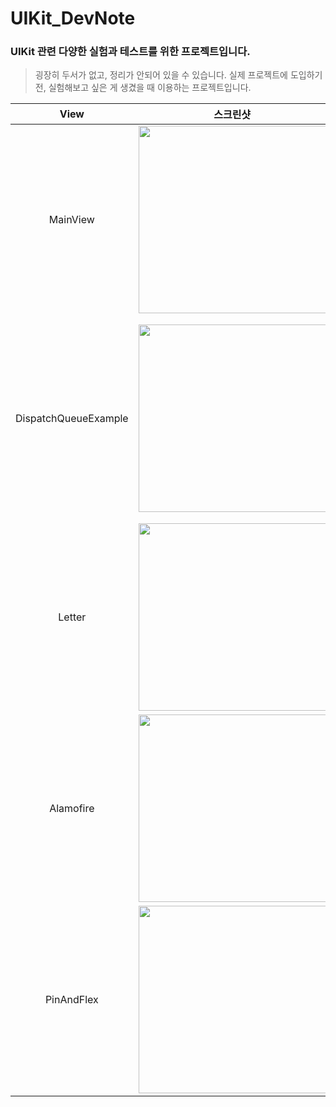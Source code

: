 # UIKit_DevNote


### UIKit 관련 다양한 실험과 테스트를 위한 프로젝트입니다. 
> 굉장히 두서가 없고, 정리가 안되어 있을 수 있습니다. 실제 프로젝트에 도입하기 전, 실험해보고 싶은 게 생겼을 때 이용하는 프로젝트입니다.

|View|스크린샷|목적|
|:---:|---|---|
|MainView|<img src="https://user-images.githubusercontent.com/78677571/209424563-1f139e6d-016e-4b01-ac9c-703dcb2c759a.png" width="300">|다양한 View로 이동하기 위한 트리거 MainView|
|DispatchQueueExample|<img src="https://user-images.githubusercontent.com/78677571/209424665-2498207c-97a9-4dcd-97bd-d6f826c528bf.gif" width="300">| 1. UI 변경은 Main Thread에서만 일어나야 한다는 것을 처음 알고, 다른 Thread에서 View를 변경해 봄 (에러가 나는걸 확인) <br> <br> 2. Image를 받아오는 작업을 Main Thread에서 진행하면 UI가 어떻게 되는지 테스트 해봄. (받아오는 동안 UI가 멈춤) <br> <br> 관련 포스팅 : https://dev-workplace.tistory.com/10|
|Letter|<img src="https://user-images.githubusercontent.com/78677571/209424839-27e4dca0-2d9e-45aa-bc17-3cbdf95f1c11.gif" width="300">|UIKit을 처음 하게 되었을 때, 다른 팀원이 짠 코드를 보고 "과연 난 저렇게 짤 수 있을까" 란 생각이 들어 똑같은 View를 만들어 봄.|
|Alamofire|<img src="https://user-images.githubusercontent.com/78677571/209425368-d2d5b9c2-88ac-49cc-98eb-91cfa7de2337.png" width="300">|Alamofire를 프로젝트에 적용하기 전 연습해봄.|
|PinAndFlex|<img src="https://user-images.githubusercontent.com/78677571/209425454-97bf309b-5da3-4dbd-b997-61b87c2102f0.png" width="300">|PinLayout, FlexLayout 을 연습해보기 위한 View (진행중)|
